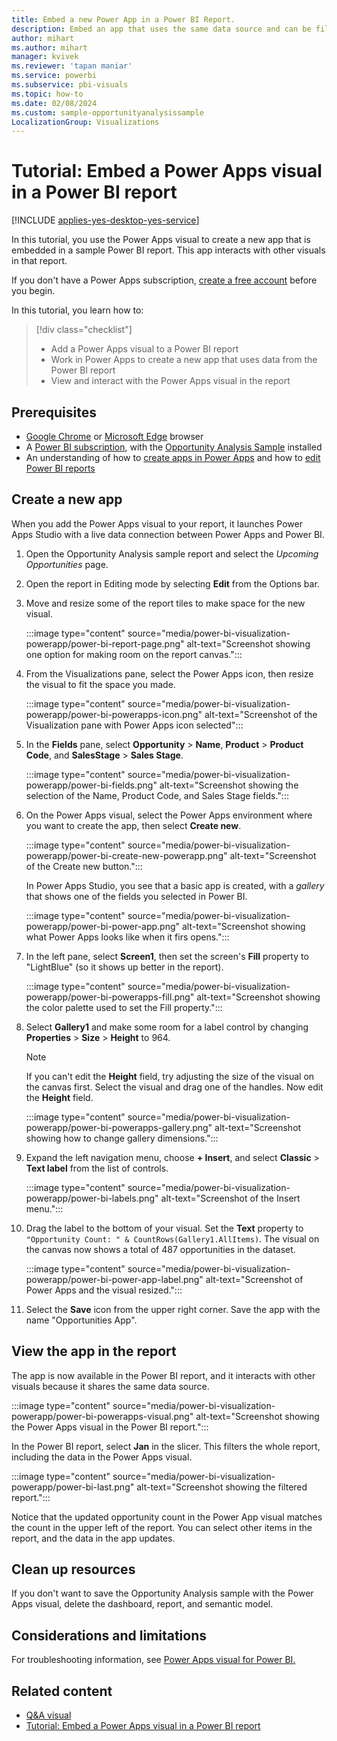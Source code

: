 ```yaml
---
title: Embed a new Power App in a Power BI Report.
description: Embed an app that uses the same data source and can be filtered like other report items. 
author: mihart
ms.author: mihart
manager: kvivek
ms.reviewer: 'tapan maniar'
ms.service: powerbi
ms.subservice: pbi-visuals
ms.topic: how-to
ms.date: 02/08/2024
ms.custom: sample-opportunityanalysissample
LocalizationGroup: Visualizations
---
```



# Tutorial: Embed a Power Apps visual in a Power BI report

[!INCLUDE [applies-yes-desktop-yes-service](../includes/applies-yes-desktop-yes-service.md)]

In this tutorial, you use the Power Apps visual to create a new app that is embedded in a sample Power BI report. This app interacts with other visuals in that report.

If you don't have a Power Apps subscription, [create a free account](https://make.powerapps.com/signup?redirect=marketing&email=) before you begin.

In this tutorial, you learn how to:
> [!div class="checklist"]
> * Add a Power Apps visual to a Power BI report
> * Work in Power Apps to create a new app that uses data from the Power BI report
> * View and interact with the Power Apps visual in the report

## Prerequisites

* [Google Chrome](https://www.google.com/chrome/browser/) or [Microsoft Edge](https://www.microsoft.com/windows/microsoft-edge) browser
* A [Power BI subscription](../fundamentals/service-self-service-signup-for-power-bi.md), with the [Opportunity Analysis Sample](../create-reports/sample-opportunity-analysis.md#get-the-built-in-sample) installed
* An understanding of how to [create apps in Power Apps](/powerapps/maker/canvas-apps/data-platform-create-app-scratch) and how to [edit Power BI reports](../create-reports/service-the-report-editor-take-a-tour.md)

## Create a new app

When you add the Power Apps visual to your report, it launches Power Apps Studio with a live data connection between Power Apps and Power BI.

1. Open the Opportunity Analysis sample report and select the *Upcoming Opportunities* page.

1. Open the report in Editing mode by selecting **Edit** from the Options bar.

1. Move and resize some of the report tiles to make space for the new visual.

   :::image type="content" source="media/power-bi-visualization-powerapp/power-bi-report-page.png" alt-text="Screenshot showing one option for making room on the report canvas.":::

1. From the Visualizations pane, select the Power Apps icon, then resize the visual to fit the space you made.

   :::image type="content" source="media/power-bi-visualization-powerapp/power-bi-powerapps-icon.png" alt-text="Screenshot of the Visualization pane with Power Apps icon selected":::

1. In the **Fields** pane, select **Opportunity** > **Name**, **Product** > **Product Code**, and **SalesStage** > **Sales Stage**.

   :::image type="content" source="media/power-bi-visualization-powerapp/power-bi-fields.png" alt-text="Screenshot showing the selection of the Name, Product Code, and Sales Stage fields.":::

1. On the Power Apps visual, select the Power Apps environment where you want to create the app, then select **Create new**.

   :::image type="content" source="media/power-bi-visualization-powerapp/power-bi-create-new-powerapp.png" alt-text="Screenshot of the Create new button.":::

   In Power Apps Studio, you see that a basic app is created, with a *gallery* that shows one of the fields you selected in Power BI.

   :::image type="content" source="media/power-bi-visualization-powerapp/power-bi-power-app.png" alt-text="Screenshot showing what Power Apps looks like when it firs opens.":::

1. In the left pane, select **Screen1**, then set the screen's **Fill** property to "LightBlue" (so it shows up better in the report).

   :::image type="content" source="media/power-bi-visualization-powerapp/power-bi-powerapps-fill.png" alt-text="Screenshot showing the color palette used to set the Fill property.":::

1. Select **Gallery1** and make some room for a label control by changing **Properties** > **Size** > **Height** to 964.

   > [!NOTE]
   > If you can't edit the **Height** field, try adjusting the size of the visual on the canvas first. Select the visual and drag one of the handles. Now edit the **Height** field.

   :::image type="content" source="media/power-bi-visualization-powerapp/power-bi-powerapps-gallery.png" alt-text="Screenshot showing how to change gallery dimensions.":::

1. Expand the left navigation menu, choose **+ Insert**, and select **Classic** > **Text label** from the list of controls.

   :::image type="content" source="media/power-bi-visualization-powerapp/power-bi-labels.png" alt-text="Screenshot of the Insert menu.":::

1. Drag the label to the bottom of your visual. Set the **Text** property to `"Opportunity Count: " & CountRows(Gallery1.AllItems)`. The visual on the canvas now shows a total of 487 opportunities in the dataset.

   :::image type="content" source="media/power-bi-visualization-powerapp/power-bi-power-app-label.png" alt-text="Screenshot of Power Apps and the visual resized.":::

1.  Select the **Save** icon from the upper right corner. Save the app with the name "Opportunities App".

## View the app in the report

The app is now available in the Power BI report, and it interacts with other visuals because it shares the same data source.

:::image type="content" source="media/power-bi-visualization-powerapp/power-bi-powerapps-visual.png" alt-text="Screenshot showing the Power Apps visual in the Power BI report.":::

In the Power BI report, select **Jan** in the slicer. This filters the whole report, including the data in the Power Apps visual.

:::image type="content" source="media/power-bi-visualization-powerapp/power-bi-last.png" alt-text="Screenshot showing the filtered report.":::

Notice that the updated opportunity count in the Power App visual matches the count in the upper left of the report. You can select other items in the report, and the data in the app updates.

## Clean up resources

If you don't want to save the Opportunity Analysis sample with the Power Apps visual, delete the dashboard, report, and semantic model.

## Considerations and limitations
For troubleshooting information, see [Power Apps visual for Power BI.](/powerapps/maker/canvas-apps/powerapps-custom-visual#limitations-of-the-power-apps-visual)

## Related content

* [Q&A visual](power-bi-visualization-types-for-reports-and-q-and-a.md)    
* [Tutorial: Embed a Power Apps visual in a Power BI report](/powerapps/maker/canvas-apps/powerapps-custom-visual)